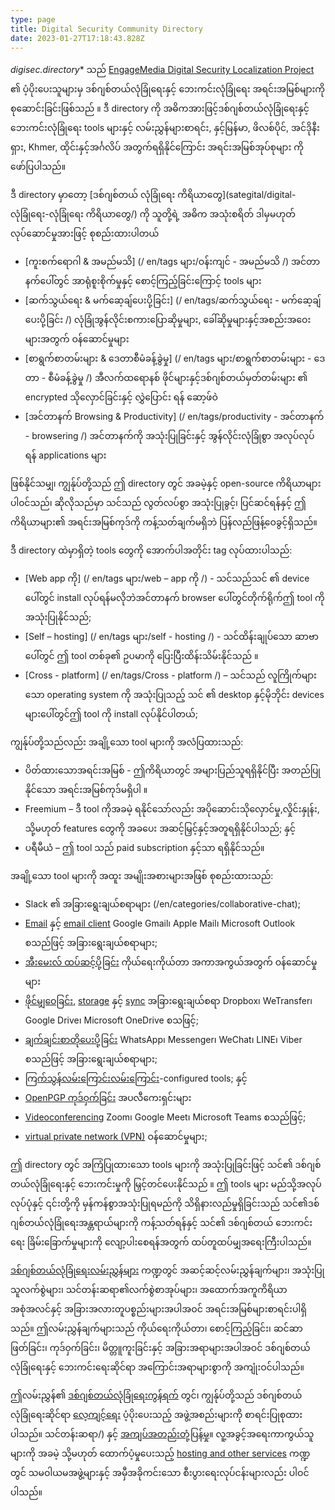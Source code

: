 ```yaml
---
type: page
title: Digital Security Community Directory
date: 2023-01-27T17:18:43.828Z
---
```

*digisec.directory** သည် [EngageMedia Digital Security Localization Project](https://engagemedia.org/projects/localization/) ၏ ပံ့ပိုးပေးသူများမှ ဒစ်ဂျစ်တယ်လုံခြုံရေးနှင့် ဘေးကင်းလုံခြုံရေး အရင်းအမြစ်များကို စုဆောင်းခြင်းဖြစ်သည် ။ ဒီ directory ကို အဓိကအားဖြင့်ဒစ်ဂျစ်တယ်လုံခြုံရေးနှင့် ဘေးကင်းလုံခြုံရေး tools များနှင့် လမ်းညွှန်များစာရင်း, နှင့်မြန်မာ, ဖိလစ်ပိုင်, အင်ဒိုနီးရှား, Khmer, ထိုင်းနှင့်အင်္ဂလိပ် အတွက်ရရှိနိုင်ကြောင်း အရင်းအမြစ်အုပ်စုများ ကိုဖော်ပြပါသည်။

ဒီ directory မှာတော့ [ဒစ်ဂျစ်တယ် လုံခြုံရေး ကိရိယာတွေ](sategital/digital-လုံခြုံရေး-လုံခြုံရေး ကိရိယာတွေ/) ကို သူတို့ရဲ့ အဓိက အသုံးစရိတ် ဒါမှမဟုတ် လုပ်ဆောင်မှုအားဖြင့် စုစည်းထားပါတယ်

* [ကူးစက်ရောဂါ & အမည်မသိ] (/ en/tags များ/ဝန်းကျင် - အမည်မသိ /) အင်တာနက်ပေါ်တွင် အာရုံစူးစိုက်မှုနှင့် စောင့်ကြည့်ခြင်းကြောင့် tools များ
* [ဆက်သွယ်ရေး & မက်ဆေ့ချ်ပေးပို့ခြင်း] (/ en/tags/ဆက်သွယ်ရေး - မက်ဆေ့ချ်ပေးပို့ခြင်း /) လုံခြုံအွန်လိုင်းစကားပြောဆိုမှုများ, ခေါ်ဆိုမှုများနှင့်အစည်းအဝေးများအတွက် ဝန်ဆောင်မှုများ
* [စာရွက်စာတမ်းများ & ဒေတာစီမံခန့်ခွဲမှု] (/ en/tags များ/စာရွက်စာတမ်းများ - ဒေတာ - စီမံခန့်ခွဲမှု /) အီလက်ထရောနစ် ဖိုင်များနှင့်ဒစ်ဂျစ်တယ်မှတ်တမ်းများ ၏ encrypted သိုလှောင်ခြင်းနှင့် လွှဲပြောင်း ရန် ဆော့ဖ်ဝဲ
* [အင်တာနက် Browsing & Productivity] (/ en/tags/productivity - အင်တာနက် - browsering /) အင်တာနက်ကို အသုံးပြုခြင်းနှင့် အွန်လိုင်းလုံခြုံစွာ အလုပ်လုပ်ရန် applications များ

ဖြစ်နိုင်သမျှ၊ ကျွန်ုပ်တို့သည် ဤ directory တွင် အခမဲ့နှင့် open-source ကိရိယာများ ပါ၀င်သည်၊ ဆိုလိုသည်မှာ သင်သည် လွတ်လပ်စွာ အသုံးပြုခွင့်၊ ပြင်ဆင်ရန်နှင့် ဤကိရိယာများ၏ အရင်းအမြစ်ကုဒ်ကို ကန့်သတ်ချက်မရှိဘဲ ပြန်လည်ဖြန့်ဝေခွင့်ရှိသည်။ 

ဒီ directory ထဲမှာရှိတဲ့ tools တွေကို အောက်ပါအတိုင်း tag လုပ်ထားပါသည်:

* [Web app ကို] (/ en/tags များ/web – app ကို /) - သင်သည်သင် ၏ device ပေါ်တွင် install လုပ်ရန်မလိုဘဲအင်တာနက် browser ပေါ်တွင်တိုက်ရိုက်ဤ tool ကိုအသုံးပြုနိုင်သည်;
* [Self – hosting] (/ en/tags များ/self - hosting /) - သင်ထိန်းချုပ်သော ဆာဗာပေါ်တွင် ဤ tool တစ်ခု၏ ဥပမာကို ပြေးပြီးထိန်းသိမ်းနိုင်သည် ။
* [Cross - platform] (/ en/tags/Cross - platform /) – သင်သည် လူကြိုက်များသော operating system ကို အသုံးပြုသည့် သင် ၏ desktop နှင့်မိုဘိုင်း devices များပေါ်တွင်ဤ tool ကို install လုပ်နိုင်ပါတယ်;

ကျွန်ုပ်တို့သည်လည်း အချို့သော tool များကို အလံပြထားသည်:

* ပိတ်ထားသောအရင်းအမြစ် - ဤကိရိယာတွင် အများပြည်သူရရှိနိုင်ပြီး အတည်ပြုနိုင်သော အရင်းအမြစ်ကုဒ်မရှိပါ ။
* Freemium – ဒီ tool ကိုအခမဲ့ ရနိုင်သော်လည်း အပိုဆောင်းသိုလှောင်မှု,လှိုင်းနှုန်း, သို့မဟုတ် features တွေကို အခပေး အဆင့်မြှင့်နှင့်အတူရရှိနိုင်ပါသည်; နှင့်
* ပရီမီယံ – ဤ tool သည် paid subscription နှင့်သာ ရရှိနိုင်သည်။

အချို့သော tool များကို အထူး အမျိုးအစားများအဖြစ် စုစည်းထားသည်:

* Slack ၏ အခြားရွေးချယ်စရာများ (/en/categories/collaborative-chat);
* [Email](/en/categories/email) နှင့် [email client](/en/categories/email-client/) Google Gmail၊ Apple Mail၊ Microsoft Outlook စသည်ဖြင့် အခြားရွေးချယ်စရာများ;
* [အီးမေးလ် ထပ်ဆင့်ပို့ခြင်း](/en/categories/email-forwarding/) ကိုယ်ရေးကိုယ်တာ အကာအကွယ်အတွက် ဝန်ဆောင်မှုများ
* [ဖိုင်မျှဝေခြင်း](/en/categories/file-sharing), [storage](/en/categories/file-storage) နှင့် [sync](/en/categories/file-sync) အခြားရွေးချယ်စရာ Dropbox၊ WeTransfer၊ Google Drive၊ Microsoft OneDrive စသဖြင့်;
* [ချက်ချင်းစာတိုပေးပို့ခြင်း](/en/categories/instant-messaging) WhatsApp၊ Messenger၊ WeChat၊ LINE၊ Viber စသည်ဖြင့် အခြားရွေးချယ်စရာများ;
* [ကြက်သွန်လမ်းကြောင်းလမ်းကြောင်း](/en/categories/onion-routing)-configured tools; နှင့်
* [OpenPGP ကုဒ်ဝှက်ခြင်း](/en/categories/openpgp-encryption) အပလီကေးရှင်းများ
* [Videoconferencing](/en/categories/videoconferencing) Zoom၊ Google Meet၊ Microsoft Teams စသည်ဖြင့်;
* [virtual private network (VPN)](/en/categories/virtual-private-network) ဝန်ဆောင်မှုများ;

ဤ directory တွင် အကြံပြုထားသော tools များကို အသုံးပြုခြင်းဖြင့် သင်၏ ဒစ်ဂျစ်တယ်လုံခြုံရေးနှင့် ဘေးကင်းမှုကို မြှင့်တင်ပေးနိုင်သည် ။ ဤ tools များ မည်သို့အလုပ်လုပ်ပုံနှင့် ၎င်းတို့ကို မှန်ကန်စွာအသုံးပြုရမည်ကို သိရှိနားလည်မှုရှိခြင်းသည် သင်၏ဒစ်ဂျစ်တယ်လုံခြုံရေးအန္တရာယ်များကို ကန့်သတ်ရန်နှင့် သင်၏ ဒစ်ဂျစ်တယ် ဘေးကင်းရေး ခြိမ်းခြောက်မှုများကို လျော့ပါးစေရန်အတွက် ထပ်တူထပ်မျှအရေးကြီးပါသည်။

[ဒစ်ဂျစ်တယ်လုံခြုံရေးလမ်းညွှန်များ](/en/categories/digital-security-guides/) ကဏ္ဍတွင် အဆင့်ဆင့်လမ်းညွှန်ချက်များ၊ အသုံးပြုသူလက်စွဲများ၊ သင်တန်းဆရာ၏လက်စွဲစာအုပ်များ၊ အထောက်အကူကိရိယာအစုံအလင်နှင့် အခြားအလားတူပစ္စည်းများအပါအဝင် အရင်းအမြစ်များစာရင်းပါရှိသည်။ ဤလမ်းညွှန်ချက်များသည် ကိုယ်ရေးကိုယ်တာ၊ စောင့်ကြည့်ခြင်း၊ ဆင်ဆာဖြတ်ခြင်း၊ ကုဒ်ဝှက်ခြင်း၊ မိတ္တူကူးခြင်းနှင့် အခြားအရာများအပါအဝင် ဒစ်ဂျစ်တယ်လုံခြုံရေးနှင့် ဘေးကင်းရေးဆိုင်ရာ အကြောင်းအရာများစွာကို အကျုံးဝင်ပါသည်။

ဤလမ်းညွှန်၏ [ဒစ်ဂျစ်တယ်လုံခြုံရေးကွန်ရက်](/categen/categoriesories/digital-security-network/) တွင်၊ ကျွန်ုပ်တို့သည် ဒစ်ဂျစ်တယ်လုံခြုံရေးဆိုင်ရာ [လေ့ကျင့်ရေး](/th/categories/digital-security-) ပံ့ပိုးပေးသည့် အဖွဲ့အစည်းများကို စာရင်းပြုစုထားပါသည်။ သင်တန်းဆရာ/) နှင့် [အကျပ်အတည်းတုံ့ပြန်မှု](/en/categories/digital-security-crisis-responders/)။ လူ့အခွင့်အရေးကာကွယ်သူများကို အခမဲ့ သို့မဟုတ် ထောက်ပံ့မှုပေးသည့် [hosting and other services](/en/categories/digital-security-service-providers/) ကဏ္ဍတွင် သမဝါယမအဖွဲ့များနှင့် အမှီအခိုကင်းသော စီးပွားရေးလုပ်ငန်းများလည်း ပါဝင်ပါသည်။
